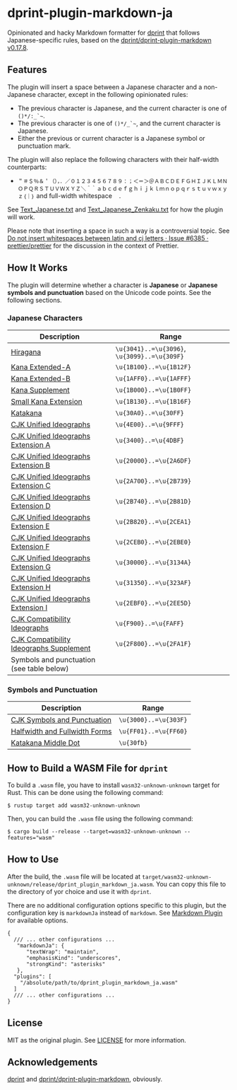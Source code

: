# dprint-plugin-markdown-ja

Opinionated and hacky Markdown formatter for [dprint](https://dprint.dev/) that follows Japanese-specific rules, based on the [dprint/dprint-plugin-markdown v0.17.8](https://github.com/dprint/dprint-plugin-markdown/releases/tag/0.17.8).

## Features

The plugin will insert a space between a Japanese character and a non-Japanese character, except in the following opinionated rules:

- The previous character is Japanese, and the current character is one of ``()*/:_`~``.
- The previous character is one of ``()*/_`~``, and the current character is Japanese.
- Either the previous or current character is a Japanese symbol or punctuation mark.

The plugin will also replace the following characters with their half-width counterparts:

- `＂＃＄％＆＇（），．／０１２３４５６７８９：；＜＝＞＠ＡＢＣＤＥＦＧＨＩＪＫＬＭＮＯＰＱＲＳＴＵＶＷＸＹＺ＼＾｀ａｂｃｄｅｆｇｈｉｊｋｌｍｎｏｐｑｒｓｔｕｖｗｘｙｚ｛｜｝` and full-width whitespace `　`.

See [Text_Japanese.txt](tests/specs/Text/Text_Japanese.txt) and [Text_Japanese_Zenkaku.txt](tests/specs/Text/Text_Japanese_Zenkaku.txt) for how the plugin will work.

Please note that inserting a space in such a way is a controversial topic. See [Do not insert whitespaces between latin and cj letters · Issue #6385 · prettier/prettier](https://github.com/prettier/prettier/issues/6385) for the discussion in the context of Prettier.

## How It Works

The plugin will determine whether a character is **Japanese** or **Japanese symbols and punctuation** based on the Unicode code points. See the following sections.

### Japanese Characters

| Description                                                                              | Range                                        |
| ---------------------------------------------------------------------------------------- | -------------------------------------------- |
| [Hiragana](https://www.unicode.org/charts/PDF/U3040.pdf)                                 | `\u{3041}..=\u{3096}`, `\u{3099}..=\u{309F}` |
| [Kana Extended-A](https://www.unicode.org/charts/PDF/U1B100.pdf)                         | `\u{1B100}..=\u{1B12F}`                      |
| [Kana Extended-B](https://www.unicode.org/charts/PDF/U1AFF0.pdf)                         | `\u{1AFF0}..=\u{1AFFF}`                      |
| [Kana Supplement](https://www.unicode.org/charts/PDF/U1B000.pdf)                         | `\u{1B000}..=\u{1B0FF}`                      |
| [Small Kana Extension](https://www.unicode.org/charts/PDF/U1B130.pdf)                    | `\u{1B130}..=\u{1B16F}`                      |
| [Katakana](https://www.unicode.org/charts/PDF/U30A0.pdf)                                 | `\u{30A0}..=\u{30FF}`                        |
| [CJK Unified Ideographs](https://www.unicode.org/charts/PDF/U4E00.pdf)                   | `\u{4E00}..=\u{9FFF}`                        |
| [CJK Unified Ideographs Extension A](https://www.unicode.org/charts/PDF/U3400.pdf)       | `\u{3400}..=\u{4DBF}`                        |
| [CJK Unified Ideographs Extension B](https://www.unicode.org/charts/PDF/U20000.pdf)      | `\u{20000}..=\u{2A6DF}`                      |
| [CJK Unified Ideographs Extension C](https://www.unicode.org/charts/PDF/U2A700.pdf)      | `\u{2A700}..=\u{2B739}`                      |
| [CJK Unified Ideographs Extension D](https://www.unicode.org/charts/PDF/U2B740.pdf)      | `\u{2B740}..=\u{2B81D}`                      |
| [CJK Unified Ideographs Extension E](https://www.unicode.org/charts/PDF/U2B820.pdf)      | `\u{2B820}..=\u{2CEA1}`                      |
| [CJK Unified Ideographs Extension F](https://www.unicode.org/charts/PDF/U2CEB0.pdf)      | `\u{2CEB0}..=\u{2EBE0}`                      |
| [CJK Unified Ideographs Extension G](https://www.unicode.org/charts/PDF/U30000.pdf)      | `\u{30000}..=\u{3134A}`                      |
| [CJK Unified Ideographs Extension H](https://www.unicode.org/charts/PDF/U31350.pdf)      | `\u{31350}..=\u{323AF}`                      |
| [CJK Unified Ideographs Extension I](https://www.unicode.org/charts/PDF/U2EBF0.pdf)      | `\u{2EBF0}..=\u{2EE5D}`                      |
| [CJK Compatibility Ideographs](https://www.unicode.org/charts/PDF/UF900.pdf)             | `\u{F900}..=\u{FAFF}`                        |
| [CJK Compatibility Ideographs Supplement](https://www.unicode.org/charts/PDF/U2F800.pdf) | `\u{2F800}..=\u{2FA1F}`                      |
| Symbols and punctuation (see table below)                                                |                                              |

### Symbols and Punctuation

| Description                                                                   | Range                 |
| ----------------------------------------------------------------------------- | --------------------- |
| [CJK Symbols and Punctuation](https://www.unicode.org/charts/PDF/U3000.pdf)   | `\u{3000}..=\u{303F}` |
| [Halfwidth and Fullwidth Forms](https://www.unicode.org/charts/PDF/UFF00.pdf) | `\u{FF01}..=\u{FF60}` |
| [Katakana Middle Dot](https://www.unicode.org/charts/PDF/U30A0.pdf)           | `\u{30fb}`            |

## How to Build a WASM File for `dprint`

To build a `.wasm` file, you have to install `wasm32-unknown-unknown` target for Rust. This can be done using the following command:

```console
$ rustup target add wasm32-unknown-unknown
```

Then, you can build the `.wasm` file using the following command:

```console
$ cargo build --release --target=wasm32-unknown-unknown --features="wasm"
```

## How to Use

After the build, the `.wasm` file will be located at `target/wasm32-unknown-unknown/release/dprint_plugin_markdown_ja.wasm`. You can copy this file to the directory of yor choice and use it with `dprint`.

There are no additional configuration options specific to this plugin, but the configuration key is `markdownJa` instead of `markdown`. See [Markdown Plugin](https://dprint.dev/plugins/markdown/) for available options.

```json5
{
  /// ... other configurations ...
   "markdownJa": {
      "textWrap": "maintain",
      "emphasisKind": "underscores",
      "strongKind": "asterisks"
   },
  "plugins": [
    "/absolute/path/to/dprint_plugin_markdown_ja.wasm"
  ]
  /// ... other configurations ...
}
```

## License

MIT as the original plugin. See [LICENSE](./LICENSE) for more information.

## Acknowledgements

[dprint](https://dprint.dev/) and [dprint/dprint-plugin-markdown](https://github.com/dprint/dprint-plugin-markdown), obviously.
